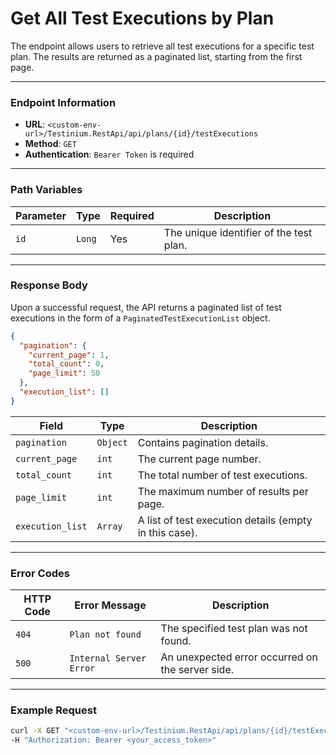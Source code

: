 # Get All Test Executions by Plan

The endpoint allows users to retrieve all test executions for a specific test plan. The results are returned as a paginated list, starting from the first page.

***

### Endpoint Information

* **URL**: `<custom-env-url>/Testinium.RestApi/api/plans/{id}/testExecutions`
* **Method**: `GET`
* **Authentication**: `Bearer Token` is required

***

### Path Variables

| Parameter | Type   | Required | Description                             |
| --------- | ------ | -------- | --------------------------------------- |
| `id`      | `Long` | Yes      | The unique identifier of the test plan. |

***

### Response Body

Upon a successful request, the API returns a paginated list of test executions in the form of a `PaginatedTestExecutionList` object.

```json
{
  "pagination": {
    "current_page": 1,
    "total_count": 0,
    "page_limit": 50
  },
  "execution_list": []
}
```

| Field            | Type     | Description                                            |
| ---------------- | -------- | ------------------------------------------------------ |
| `pagination`     | `Object` | Contains pagination details.                           |
| `current_page`   | `int`    | The current page number.                               |
| `total_count`    | `int`    | The total number of test executions.                   |
| `page_limit`     | `int`    | The maximum number of results per page.                |
| `execution_list` | `Array`  | A list of test execution details (empty in this case). |

***

### Error Codes

| HTTP Code | Error Message           | Description                                      |
| --------- | ----------------------- | ------------------------------------------------ |
| `404`     | `Plan not found`        | The specified test plan was not found.           |
| `500`     | `Internal Server Error` | An unexpected error occurred on the server side. |

***

### Example Request

```bash
curl -X GET "<custom-env-url>/Testinium.RestApi/api/plans/{id}/testExecutions" \
-H "Authorization: Bearer <your_access_token>"
```
